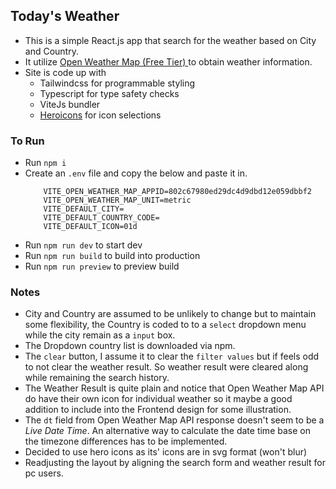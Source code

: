 ## Today's Weather

  - This is a simple React.js app that search for the weather based on City and Country.
  - It utilize [Open Weather Map (Free Tier) ](https://openweathermap.org/api) to obtain weather information.
  - Site is code up with 
	  - Tailwindcss for programmable styling
	  - Typescript for type safety checks
	  - ViteJs bundler
	  - [Heroicons](https://heroicons.com/) for icon selections

### To Run
- Run `npm i`
- Create an `.env` file and copy the below and paste it in.
    ```
        VITE_OPEN_WEATHER_MAP_APPID=802c67980ed29dc4d9dbd12e059dbbf2
        VITE_OPEN_WEATHER_MAP_UNIT=metric
        VITE_DEFAULT_CITY=
        VITE_DEFAULT_COUNTRY_CODE=
        VITE_DEFAULT_ICON=01d
    ```
- Run `npm run dev` to start dev
- Run `npm run build` to build into production
- Run `npm run preview`  to preview build

### Notes
- City and Country are assumed to be unlikely to change but to maintain some flexibility, the Country is coded to to a `select` dropdown menu while the city remain as a `input` box.
- The Dropdown country list is downloaded via npm.
- The `clear` button, I assume it to clear the `filter values` but if feels odd to not clear the weather result. So weather result were cleared along while remaining the search history.
- The Weather Result is quite plain and notice that Open Weather Map API do have their own icon for individual weather so it maybe a good addition to include into the Frontend design for some illustration.
- The `dt` field from Open Weather Map API response doesn't seem to be a *Live Date Time*. An alternative way to calculate the date time base on the timezone differences has to be implemented.
- Decided to use hero icons as its' icons are in svg format (won't blur)
- Readjusting the layout by aligning the search form and weather result for pc users.
